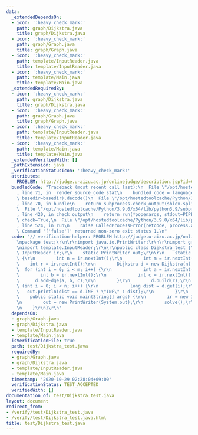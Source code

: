 ```yaml
---
data:
  _extendedDependsOn:
  - icon: ':heavy_check_mark:'
    path: graph/Dijkstra.java
    title: graph/Dijkstra.java
  - icon: ':heavy_check_mark:'
    path: graph/Graph.java
    title: graph/Graph.java
  - icon: ':heavy_check_mark:'
    path: template/InputReader.java
    title: template/InputReader.java
  - icon: ':heavy_check_mark:'
    path: template/Main.java
    title: template/Main.java
  _extendedRequiredBy:
  - icon: ':heavy_check_mark:'
    path: graph/Dijkstra.java
    title: graph/Dijkstra.java
  - icon: ':heavy_check_mark:'
    path: graph/Graph.java
    title: graph/Graph.java
  - icon: ':heavy_check_mark:'
    path: template/InputReader.java
    title: template/InputReader.java
  - icon: ':heavy_check_mark:'
    path: template/Main.java
    title: template/Main.java
  _extendedVerifiedWith: []
  _pathExtension: java
  _verificationStatusIcon: ':heavy_check_mark:'
  attributes:
    PROBLEM: http://judge.u-aizu.ac.jp/onlinejudge/description.jsp?id=GRL_1_A
  bundledCode: "Traceback (most recent call last):\n  File \"/opt/hostedtoolcache/Python/3.9.0/x64/lib/python3.9/site-packages/onlinejudge_verify/documentation/build.py\"\
    , line 71, in _render_source_code_stat\n    bundled_code = language.bundle(stat.path,\
    \ basedir=basedir).decode()\n  File \"/opt/hostedtoolcache/Python/3.9.0/x64/lib/python3.9/site-packages/onlinejudge_verify/languages/user_defined.py\"\
    , line 70, in bundle\n    return subprocess.check_output(shlex.split(command))\n\
    \  File \"/opt/hostedtoolcache/Python/3.9.0/x64/lib/python3.9/subprocess.py\"\
    , line 420, in check_output\n    return run(*popenargs, stdout=PIPE, timeout=timeout,\
    \ check=True,\n  File \"/opt/hostedtoolcache/Python/3.9.0/x64/lib/python3.9/subprocess.py\"\
    , line 524, in run\n    raise CalledProcessError(retcode, process.args,\nsubprocess.CalledProcessError:\
    \ Command '['false']' returned non-zero exit status 1.\n"
  code: "// verification-helper: PROBLEM http://judge.u-aizu.ac.jp/onlinejudge/description.jsp?id=GRL_1_A\r\
    \npackage test;\r\n\r\nimport java.io.PrintWriter;\r\n\r\nimport graph.Dijkstra;\r\
    \nimport template.InputReader;\r\n\r\npublic class Dijkstra_test {\r\n    static\
    \ InputReader ir;\r\n    static PrintWriter out;\r\n\r\n    static void solve()\
    \ {\r\n        int n = ir.nextInt();\r\n        int m = ir.nextInt();\r\n    \
    \    int r = ir.nextInt();\r\n        Dijkstra d = new Dijkstra(n);\r\n      \
    \  for (int i = 0; i < m; i++) {\r\n            int a = ir.nextInt();\r\n    \
    \        int b = ir.nextInt();\r\n            int c = ir.nextInt();\r\n      \
    \      d.addEdge(a, b, c);\r\n        }\r\n        d.build(r);\r\n        for\
    \ (int i = 0; i < n; i++) {\r\n            long dist = d.get(i);\r\n         \
    \   out.println(dist == d.INF ? \"INF\" : dist);\r\n        }\r\n    }\r\n\r\n\
    \    public static void main(String[] args) {\r\n        ir = new InputReader(System.in);\r\
    \n        out = new PrintWriter(System.out);\r\n        solve();\r\n        out.flush();\r\
    \n    }\r\n}\r\n"
  dependsOn:
  - graph/Graph.java
  - graph/Dijkstra.java
  - template/InputReader.java
  - template/Main.java
  isVerificationFile: true
  path: test/Dijkstra_test.java
  requiredBy:
  - graph/Graph.java
  - graph/Dijkstra.java
  - template/InputReader.java
  - template/Main.java
  timestamp: '2020-10-29 02:28:04+09:00'
  verificationStatus: TEST_ACCEPTED
  verifiedWith: []
documentation_of: test/Dijkstra_test.java
layout: document
redirect_from:
- /verify/test/Dijkstra_test.java
- /verify/test/Dijkstra_test.java.html
title: test/Dijkstra_test.java
---
```

